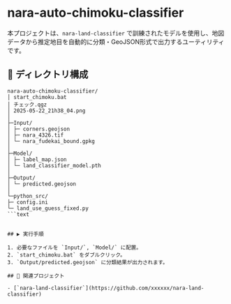 # nara-auto-chimoku-classifier

本プロジェクトは、`nara-land-classifier` で訓練されたモデルを使用し、地図データから推定地目を自動的に分類・GeoJSON形式で出力するユーティリティです。

## 📁 ディレクトリ構成
```text
nara-auto-chimoku-classifier/
│ start_chimoku.bat
│ チェック.qgz
│ 2025-05-22_21h38_04.png
│
├─Input/
│ ├─ corners.geojson
│ ├─ nara_4326.tif
│ └─ nara_fudekai_bound.gpkg
│
├─Model/
│ ├─ label_map.json
│ └─ land_classifier_model.pth
│
├─Output/
│ └─ predicted.geojson
│
└─python_src/
├─ config.ini
└─ land_use_guess_fixed.py
```text


## ▶️ 実行手順

1. 必要なファイルを `Input/`, `Model/` に配置。
2. `start_chimoku.bat` をダブルクリック。
3. `Output/predicted.geojson` に分類結果が出力されます。

## 🔗 関連プロジェクト

- [`nara-land-classifier`](https://github.com/xxxxxx/nara-land-classifier)
